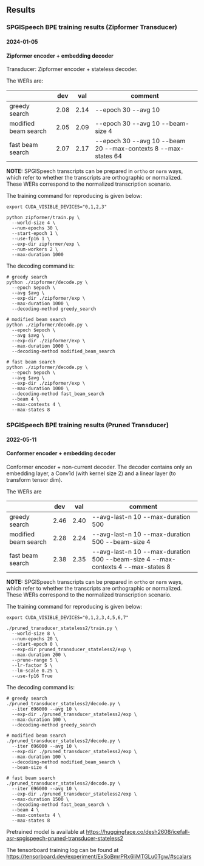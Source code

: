 ## Results

### SPGISpeech BPE training results (Zipformer Transducer)

#### 2024-01-05

#### Zipformer encoder + embedding decoder

Transducer: Zipformer encoder + stateless decoder.

The WERs are:

|                           | dev | val | comment                                  |
|---------------------------|------------|------------|------------------------------------------|
| greedy search             | 2.08       | 2.14       | --epoch 30 --avg 10 |
| modified beam search      | 2.05       | 2.09       | --epoch 30 --avg 10 --beam-size 4 |
| fast beam search          | 2.07       | 2.17       | --epoch 30 --avg 10 --beam 20 --max-contexts 8 --max-states 64 |

**NOTE:** SPGISpeech transcripts can be prepared in `ortho` or `norm` ways, which refer to whether the
transcripts are orthographic or normalized. These WERs correspond to the normalized transcription
scenario.

The training command for reproducing is given below:

```
export CUDA_VISIBLE_DEVICES="0,1,2,3"

python zipformer/train.py \
  --world-size 4 \
  --num-epochs 30 \
  --start-epoch 1 \
  --use-fp16 1 \
  --exp-dir zipformer/exp \
  --num-workers 2 \
  --max-duration 1000
```

The decoding command is:
```
# greedy search
python ./zipformer/decode.py \
  --epoch $epoch \
  --avg $avg \
  --exp-dir ./zipformer/exp \
  --max-duration 1000 \
  --decoding-method greedy_search

# modified beam search
python ./zipformer/decode.py \
  --epoch $epoch \
  --avg $avg \
  --exp-dir ./zipformer/exp \
  --max-duration 1000 \
  --decoding-method modified_beam_search

# fast beam search
python ./zipformer/decode.py \
  --epoch $epoch \
  --avg $avg \
  --exp-dir ./zipformer/exp \
  --max-duration 1000 \
  --decoding-method fast_beam_search
  --beam 4 \
  --max-contexts 4 \
  --max-states 8
```

### SPGISpeech BPE training results (Pruned Transducer)

#### 2022-05-11

#### Conformer encoder + embedding decoder

Conformer encoder + non-current decoder. The decoder
contains only an embedding layer, a Conv1d (with kernel size 2) and a linear
layer (to transform tensor dim).

The WERs are

|                           | dev | val | comment                                  |
|---------------------------|------------|------------|------------------------------------------|
| greedy search             | 2.46       | 2.40       | --avg-last-n 10 --max-duration 500 |
| modified beam search      | 2.28       | 2.24       | --avg-last-n 10 --max-duration 500 --beam-size 4 |
| fast beam search          | 2.38       | 2.35       | --avg-last-n 10 --max-duration 500 --beam-size 4 --max-contexts 4 --max-states 8 |

**NOTE:** SPGISpeech transcripts can be prepared in `ortho` or `norm` ways, which refer to whether the
transcripts are orthographic or normalized. These WERs correspond to the normalized transcription
scenario.

The training command for reproducing is given below:

```
export CUDA_VISIBLE_DEVICES="0,1,2,3,4,5,6,7"

./pruned_transducer_stateless2/train.py \
  --world-size 8 \
  --num-epochs 20 \
  --start-epoch 0 \
  --exp-dir pruned_transducer_stateless2/exp \
  --max-duration 200 \
  --prune-range 5 \
  --lr-factor 5 \
  --lm-scale 0.25 \
  --use-fp16 True
```

The decoding command is:
```
# greedy search
./pruned_transducer_stateless2/decode.py \
  --iter 696000 --avg 10 \
  --exp-dir ./pruned_transducer_stateless2/exp \
  --max-duration 100 \
  --decoding-method greedy_search

# modified beam search
./pruned_transducer_stateless2/decode.py \
  --iter 696000 --avg 10 \
  --exp-dir ./pruned_transducer_stateless2/exp \
  --max-duration 100 \
  --decoding-method modified_beam_search \
  --beam-size 4

# fast beam search
./pruned_transducer_stateless2/decode.py \
  --iter 696000 --avg 10 \
  --exp-dir ./pruned_transducer_stateless2/exp \
  --max-duration 1500 \
  --decoding-method fast_beam_search \
  --beam 4 \
  --max-contexts 4 \
  --max-states 8
```

Pretrained model is available at <https://huggingface.co/desh2608/icefall-asr-spgispeech-pruned-transducer-stateless2>

The tensorboard training log can be found at
<https://tensorboard.dev/experiment/ExSoBmrPRx6liMTGLu0Tgw/#scalars>
